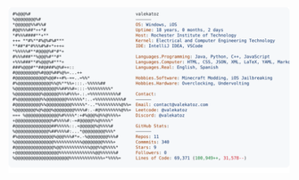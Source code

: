 <a href="https://github.com/Andrew6rant/Andrew6rant">
  <picture>
    <source media="(prefers-color-scheme: dark)" srcset="https://raw.githubusercontent.com/valekatoz/valekatoz/main/dark_mode.svg">
    <img alt="valekatoz's GitHub Profile README" src="https://raw.githubusercontent.com/valekatoz/valekatoz/main/light_mode.svg">
  </picture>
</a>
